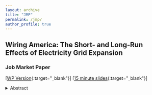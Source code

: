```yaml
---
layout: archive
title: "JMP"
permalink: /jmp/
author_profile: true
---
```

## Wiring America: The Short- and Long-Run Effects of Electricity Grid Expansion 
### Job Market Paper
[[WP Version](/files/DoshiDu_EJ_revised_wAppendix.pdf){:target="_blank"}] [[15 minute slides](/files/EMEE_2021.pdf){:target="_blank"}] <br/>

<details><summary>Abstract</summary>
Transitioning to an electricity grid that fully realizes the benefits from renewable energy will require substantial investment in transmission lines. This paper examines the short- and long-run effects of large scale grid expansion projects aimed at enhancing the integration of wind energy in the US. I focus on the rollout of a large scale transmission expansion project in Texas for my empirical analysis. Short-run analysis shows that transmission expansion led to a 2-2.5% decline in markups during the peak demand hours and a 7% decline during the off peak hours. Transmission expansion also prevented about \$51 million worth of annual damages (2020 \$) from marginal emissions in the short-run.  In the long-run, transmission expansion on an average led to 62 - 72 MW higher wind capacity, 30 - 40 more turbines, and 32 MW bigger wind projects in counties that received investment in transmission infrastructure. Given a growing need for investment in grid expansion in the US, this paper provides evidence of significant market impacts in the short- and the long-run in response to grid expansion.
 </details> 

